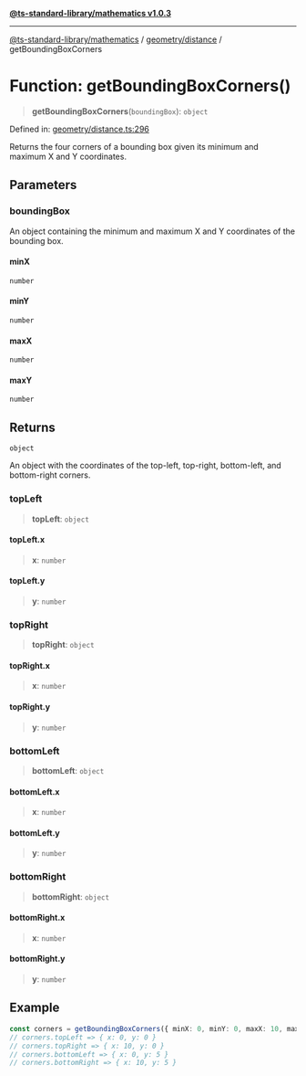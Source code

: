 [**@ts-standard-library/mathematics v1.0.3**](../../../README.md)

***

[@ts-standard-library/mathematics](../../../README.md) / [geometry/distance](../README.md) / getBoundingBoxCorners

# Function: getBoundingBoxCorners()

> **getBoundingBoxCorners**(`boundingBox`): `object`

Defined in: [geometry/distance.ts:296](https://github.com/gabaudette/ts-stdlib/blob/be448e6a9d9c20c6c2f27f6550ce4e65fc8c9b89/packages/mathematics/src/geometry/distance.ts#L296)

Returns the four corners of a bounding box given its minimum and maximum X and Y coordinates.

## Parameters

### boundingBox

An object containing the minimum and maximum X and Y coordinates of the bounding box.

#### minX

`number`

#### minY

`number`

#### maxX

`number`

#### maxY

`number`

## Returns

`object`

An object with the coordinates of the top-left, top-right, bottom-left, and bottom-right corners.

### topLeft

> **topLeft**: `object`

#### topLeft.x

> **x**: `number`

#### topLeft.y

> **y**: `number`

### topRight

> **topRight**: `object`

#### topRight.x

> **x**: `number`

#### topRight.y

> **y**: `number`

### bottomLeft

> **bottomLeft**: `object`

#### bottomLeft.x

> **x**: `number`

#### bottomLeft.y

> **y**: `number`

### bottomRight

> **bottomRight**: `object`

#### bottomRight.x

> **x**: `number`

#### bottomRight.y

> **y**: `number`

## Example

```typescript
const corners = getBoundingBoxCorners({ minX: 0, minY: 0, maxX: 10, maxY: 5 });
// corners.topLeft => { x: 0, y: 0 }
// corners.topRight => { x: 10, y: 0 }
// corners.bottomLeft => { x: 0, y: 5 }
// corners.bottomRight => { x: 10, y: 5 }
```
